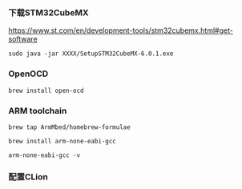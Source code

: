 ### 下载STM32CubeMX

https://www.st.com/en/development-tools/stm32cubemx.html#get-software



~~~shell
sudo java -jar XXXX/SetupSTM32CubeMX-6.0.1.exe
~~~





### OpenOCD

~~~shell
brew install open-ocd
~~~



### ARM toolchain

~~~shell
brew tap ArmMbed/homebrew-formulae
~~~

~~~shell
brew install arm-none-eabi-gcc
~~~

~~~shell
arm-none-eabi-gcc -v
~~~



### 配置CLion
